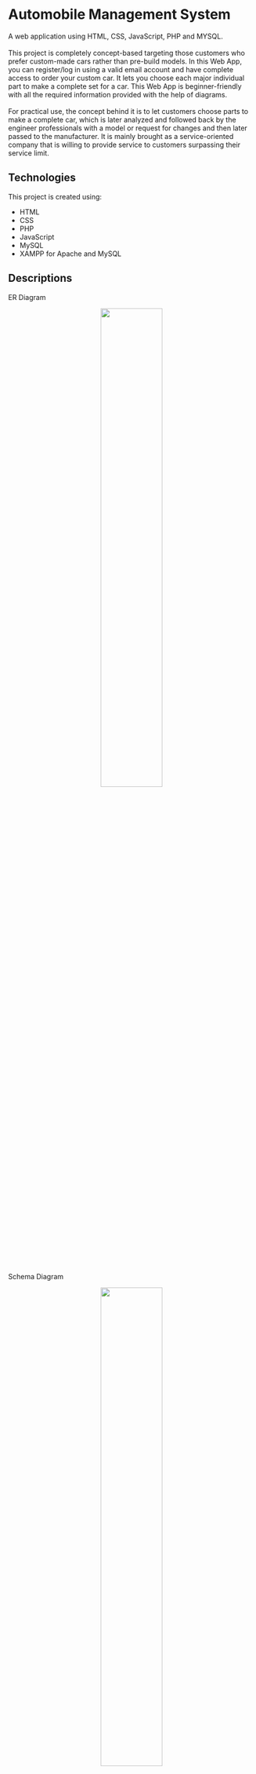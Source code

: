 # Automobile Management System
A web application using HTML, CSS, JavaScript, PHP and MYSQL.
<br>
<br>
This project is completely concept-based targeting those customers who prefer custom-made cars rather than pre-build models. In this Web App, you can register/log in using a valid email account and have complete access to order your custom car. It lets you choose each major individual part to make a complete set for a car. This Web App is beginner-friendly with all the required information provided with the help of diagrams.
<br>
<br>
For practical use, the concept behind it is to let customers choose parts to make a complete car, which is later analyzed and followed back by the engineer professionals with a model or request for changes and then later passed to the manufacturer. It is mainly brought as a service-oriented company that is willing to provide service to customers surpassing their service limit.
<br>
## Technologies
This project is created using:
* HTML
* CSS
* PHP
* JavaScript 
* MySQL
* XAMPP for Apache and MySQL

## Descriptions

ER Diagram
<p align="center">
   <img src="https://user-images.githubusercontent.com/89457854/167252432-d2bf50e2-aa45-42bb-a6a9-b290e3c3087f.png" width="50%">
</p>

Schema Diagram
<p align="center">
  <img src="https://user-images.githubusercontent.com/89457854/167252795-e385573b-eee2-4a3b-b9c0-d5c6c553752d.png" width="50%">
</p>

### Implementation
<!-- Click on image for [video](https://youtu.be/lIcBHIgIN1I)
<br> -->

[<p align="center"><img src="https://user-images.githubusercontent.com/89457854/167309827-ed78cbf0-70a0-4e48-8e1b-0dd207485900.jpg" width="50%"></p>](https://youtu.be/lIcBHIgIN1I)

## Setup
To use this project:
1. Install XAMPP Server
2. Paste all the codes (except 'index.php' and 'SQL file')  in 'htdocs/AutomobileWebProject' folder under 'xampp' folder
3. Paste 'index.php' file in 'htdocs' folder under 'xampp' folder
4. Import database codes with DB name 'id18887859_project'
5. Open homepage using localhost as hostname 

## Project Report
For more details, you can download project report of this project from  [here](https://drive.google.com/file/d/17MBpRzxh-v1ZrTflNcz7tw68RNwmra6C/view?usp=sharing "Project Report").
<br>
<br>
### Disclaimer
Images used in this project are form different sources. All the images are used for educational purpose only. I do not own any images used here, it belongs to its rightful owner.
